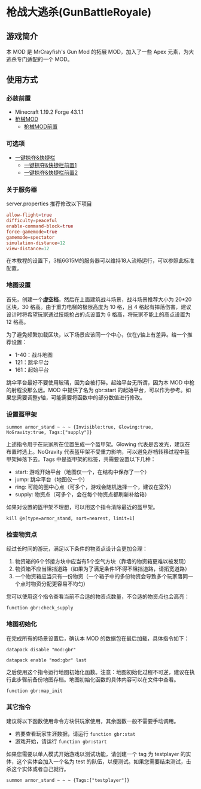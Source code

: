 # 枪战大逃杀(GunBattleRoyale)

## 游戏简介

本 MOD 是 MrCrayfish's Gun Mod 的拓展 MOD，加入了一些 Apex 元素，为大逃杀专门适配的一个 MOD。

## 使用方式

### 必装前置

- Minecraft 1.19.2 Forge 43.1.1
- [枪械MOD](https://github.com/MrCrayfish/MrCrayfishGunMod)
  - [枪械MOD前置](https://github.com/MrCrayfish/Framework)

### 可选项

- [一键掠夺&快捷栏](https://github.com/blackd/Inventory-Profiles)
  - [一键掠夺&快捷栏前置1](https://github.com/thedarkcolour/KotlinForForge)
  - [一键掠夺&快捷栏前置2](https://github.com/blackd/libIPN)

### 关于服务器

server.properties 推荐修改以下项目

```conf
allow-flight=true
difficulty=peaceful
enable-command-block=true
force-gamemode=true
gamemode=spectator
simulation-distance=12
view-distance=12
```

在本教程的设置下，3核6G15M的服务器可以维持18人流畅运行，可以参照此标准配置。

### 地图设置

首先，创建一个**虚空档**，然后在上面建筑战斗场景，战斗场景推荐大小为 20*20 区块，30 格高。由于重力电梯的极限高度为 10 格，且 4 格起有摔落伤害，建议设计时将希望玩家通过技能抢占的点设置为 6 格高，将玩家不能上的高点设置为 12 格高。

为了避免频繁加载区块，以下场景应该同一个中心，仅在y轴上有差异。给一个推荐设置：

- 1-40：战斗地图
- 121：跳伞平台
- 161：起始平台

跳伞平台最好不要使用玻璃，因为会被打碎。起始平台无所谓，因为本 MOD 中枪的射程没那么远。MOD 中提供了名为 gbr:start 的起始平台，可以作为参考。如果您需要调整y轴，可能需要将函数中的部分数值进行修改。

### 设置盔甲架

```mcfunction
summon armor_stand ~ ~ ~ {Invisible:true, Glowing:true, NoGravity:true, Tags:["supply"]}
```

上述指令用于在玩家所在位置生成一个盔甲架。Glowing 代表是否发光，建议在布置时选上。NoGravity 代表盔甲架不受重力影响，可以避免存档转移过程中盔甲架掉落下去。Tags 中是盔甲架的标签，共需要设置以下几种：

- start: 游戏开始平台（地图仅一个，在结构中保存了一个）
- jump: 跳伞平台（地图仅一个）
- ring: 可能的圈中心点（可多个，游戏会随机选择一个，建议在室外）
- supply: 物资点（可多个，会在每个物资点都刷新补给箱）

如果对设置的盔甲架不理想，可以用这个指令清除最近的盔甲架。

```mcfunction
kill @e[type=armor_stand, sort=nearest, limit=1]
```

### 检查物资点

经过长时间的游玩，满足以下条件的物资点设计会更加合理：

1. 物资箱的6个邻接方块中应当有5个空气方块（靠墙的物资箱更难以被发现）
2. 物资箱不应当阻挡道路（如果为了满足条件1不得不阻挡道路，请拓宽道路）
3. 一个物资箱应当只有一份物资（一个箱子中的多份物资会导致多个玩家落同一个点时物资分配更容易不均匀）

您可以使用这个指令查看当前不合适的物资点数量，不合适的物资点也会高亮：

```mcfunction
function gbr:check_supply
```

### 地图初始化

在完成所有的场景设置后，确认本 MOD 的数据包在最后加载，具体指令如下：

```mcfunction
datapack disable "mod:gbr"
```

```mcfunction
datapack enable "mod:gbr" last
```

之后使用这个指令运行地图初始化函数。注意：地图初始化过程不可逆，建议在执行此步骤前备份地图存档。地图初始化函数的具体内容可以在文件中查看。

```mcfunction
function gbr:map_init
```

### 其它指令

建议将以下函数使用命令方块供玩家使用，其余函数一般不需要手动调用。

- 若要查看玩家生涯数据，请运行 `function gbr:stat`
- 游戏开始，请运行 `function gbr:start`

如果您需要以单人模式开始游戏以测试功能，请创建一个 tag 为 testplayer 的实体，这个实体会加入一个名为 test 的队伍，以便测试。如果您需要结束测试，击杀这个实体或者自己就行。

```mcfunction
summon armor_stand ~ ~ ~ {Tags:["testplayer"]}
```
